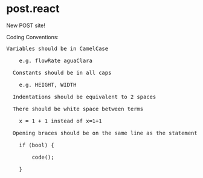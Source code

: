 # post.react
New POST site!

Coding Conventions:
  <pre>Variables should be in CamelCase<br/>
    e.g. flowRate aguaClara<br/>
  Constants should be in all caps<br/>
    e.g. HEIGHT, WIDTH<br/>
  Indentations should be equivalent to 2 spaces<br/>
  There should be white space between terms<br/>
    x = 1 + 1 instead of x=1+1<br/>
  Opening braces should be on the same line as the statement<br/>
    if (bool) { <br/>
        code(); <br/>
    } <br/>
